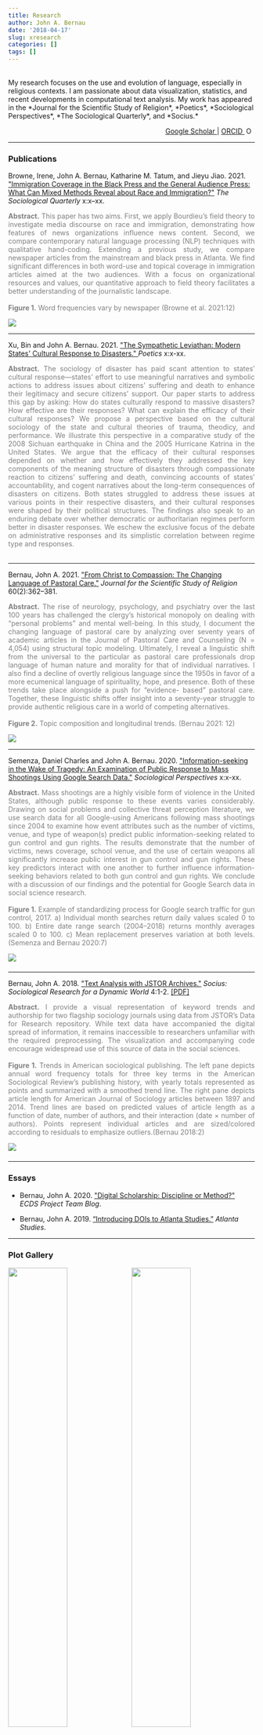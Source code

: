 ```yaml
---
title: Research
author: John A. Bernau
date: '2018-04-17'
slug: xresearch
categories: []
tags: []
---
```

<br>
My research focuses on the use and evolution of language, especially in religious contexts. I am passionate about data visualization, statistics, and recent developments in computational text analysis. My work has appeared in the *Journal for the Scientific Study of Religion*, *Poetics*, *Sociological Perspectives*, *The Sociological Quarterly*, and *Socius.*  
<p style="text-align: right;">
<a href = "https://scholar.google.com/citations?user=tHKnII0AAAAJ&hl=en" target = "_blank">
Google Scholar
</a>
|
<a href = "https://orcid.org/0000-0001-6482-5368" target = "_blank">
ORCID
<img src="https://orcid.org/sites/default/files/images/orcid_16x16.png" style="width:1em;margin-right:.5em;" alt="ORCID iD icon">
</a>
</p>

___  

### Publications 

Browne, Irene, John A. Bernau, Katharine M. Tatum, and Jieyu Jiao. 2021. <a href = "https://doi.org/10.1080/00380253.2021.1947757" target = "_blank">"Immigration Coverage in the Black Press and the General Audience Press: What Can Mixed Methods Reveal about Race and Immigration?"</a> *The Sociological Quarterly* x:x–xx. 

<p style="text-align: justify;">
<font color = "grey">
<strong>Abstract.</strong> This paper has two aims. First, we apply Bourdieu’s field theory to investigate media discourse on race and immigration, demonstrating how features of news organizations influence news content. Second, we compare contemporary natural language processing (NLP) techniques with qualitative hand-coding. Extending a previous study, we compare newspaper articles from the mainstream and black press in Atlanta. We find significant differences in both word-use and topical coverage in immigration articles aimed at the two audiences. With a focus on organizational resources and values, our quantitative approach to field theory facilitates a better understanding of the journalistic landscape.  
<br>
<br>
<strong>Figure 1.</strong> Word frequencies vary by newspaper (Browne et al. 2021:12)
</font>
</p>  

[<img src="/research/browne_etal_2021.jpg">](/research/browne_etal_2021.jpg)

___  

Xu, Bin and John A. Bernau. 2021. <a href = "https://doi.org/10.1016/j.poetic.2021.101564" target = "_blank">"The Sympathetic Leviathan: Modern States' Cultural Response to Disasters." </a> *Poetics* x:x-xx.

<p style="text-align: justify;">
<font color = "grey">
<strong>Abstract.</strong> The sociology of disaster has paid scant attention to states’ cultural response—states’ effort to use meaningful narratives and symbolic actions to address issues about citizens’ suffering and death to enhance their legitimacy and secure citizens’ support. Our paper starts to address this gap by asking: How do states culturally respond to massive disasters? How effective are their responses? What can explain the efficacy of their cultural responses? We propose a perspective based on the cultural sociology of the state and cultural theories of trauma, theodicy, and performance. We illustrate this perspective in a comparative study of the 2008 Sichuan earthquake in China and the 2005 Hurricane Katrina in the United States. We argue that the efficacy of their cultural responses depended on whether and how effectively they addressed the key components of the meaning structure of disasters through compassionate reaction to citizens’ suffering and death, convincing accounts of states’ accountability, and cogent narratives about the long-term consequences of disasters on citizens. Both states struggled to address these issues at various points in their respective disasters, and their cultural responses were shaped by their political structures. The findings also speak to an enduring debate over whether democratic or authoritarian regimes perform better in disaster responses. We eschew the exclusive focus of the debate on administrative responses and its simplistic correlation between regime type and responses. 
<br>
<br>
</font>
</p>  

___  

Bernau, John A. 2021. <a href = "https://doi.org/10.1111/jssr.12711" target = "_blank">"From Christ to Compassion: The Changing Language of Pastoral Care."</a> *Journal for the Scientific Study of Religion* 60(2):362–381.

<p style="text-align: justify;">
<font color = "grey">
<strong>Abstract.</strong> The rise of neurology, psychology, and psychiatry over the last 100 years has challenged the clergy’s historical monopoly on dealing with “personal problems” and mental well-being. In this study, I document the changing language of pastoral care by analyzing over seventy years of academic articles in the Journal of Pastoral Care and Counseling (N = 4,054) using structural topic modeling. Ultimately, I reveal a linguistic shift from the universal to the particular as pastoral care professionals drop language of human nature and morality for that of individual narratives. I also find a decline of overtly religious language since the 1950s in favor of a more ecumenical language of spirituality, hope, and presence. Both of these trends take place alongside a push for “evidence- based” pastoral care. Together, these linguistic shifts offer insight into a seventy-year struggle to provide authentic religious care in a world of competing alternatives.  
<br>
<br>
<strong>Figure 2.</strong> Topic composition and longitudinal trends. (Bernau 2021: 12)
</font>
</p>  

[<img src="/research/bernau2021.jpg">](/research/bernau2021.jpg)

___  

Semenza, Daniel Charles and John A. Bernau. 2020. <a href = "https://doi.org/10.1177%2F0731121420964785" target = "_blank">"Information-seeking in the Wake of Tragedy: An Examination of Public Response to Mass Shootings Using Google Search Data."</a> *Sociological Perspectives* x:x-xx.

<p style="text-align: justify;">
<font color = "grey">
<strong>Abstract.</strong> Mass shootings are a highly visible form of violence in the United States, although public response to these events varies considerably. Drawing on social problems and collective threat perception literature, we use search data for all Google-using Americans following mass shootings since 2004 to examine how event attributes such as the number of victims, venue, and type of weapon(s) predict public information-seeking related to gun control and gun rights. The results demonstrate that the number of victims, news coverage, school venue, and the use of certain weapons all significantly increase public interest in gun control and gun rights. These key predictors interact with one another to further influence information-seeking behaviors related to both gun control and gun rights. We conclude with a discussion of our findings and the potential for Google Search data in social science research.  
<br>
<br>
<strong>Figure 1.</strong> Example of standardizing process for Google search traffic for gun control, 2017. a) Individual month searches return daily values scaled 0 to 100. b) Entire date range search (2004–2018) returns monthly averages scaled 0 to 100. c) Mean replacement preserves variation at both levels. (Semenza and Bernau 2020:7)

</font>
</p>  

[<img src="/research/semenza-bernau2020.png" style="margin-bottom: 0.5em;">](/research/semenza-bernau2020.png)

___  



Bernau, John A. 2018. <a href = "https://doi.org/10.1177%2F2378023118809264" target = "_blank">"Text Analysis with JSTOR Archives."</a> *Socius: Sociological Research for a Dynamic World* 4:1-2. <a href = "/research/Bernau - 2018 - Text Analysis with JSTOR Archives.pdf" target = "_blank">[PDF]</a>

<p style="text-align: justify;">
<font color = "grey">
<strong>Abstract.</strong> I provide a visual representation of keyword trends and authorship for two flagship sociology journals using data from JSTOR’s Data for Research repository. While text data have accompanied the digital spread of information, it remains inaccessible to researchers unfamiliar with the required preprocessing. The visualization and accompanying code encourage widespread use of this source of data in the social sciences.  
<br>
<br>
<strong>Figure 1.</strong> Trends in American sociological publishing. The left pane depicts annual word frequency totals for three key terms in the American Sociological Review’s publishing history, with yearly totals represented as points and summarized with a smoothed trend line. The right pane depicts article length for American Journal of Sociology articles between 1897 and 2014. Trend lines are based on predicted values of article length as a function of date, number of authors, and their interaction (date × number of authors). Points represent individual articles and are sized/colored according to residuals to emphasize outliers.(Bernau 2018:2)
</font>
</p>

[<img src="/research/socius.jpg" style="margin-bottom: 0.5em;">](/research/bernau2018.jpg)

___  

### Essays  

* Bernau, John A. 2020. <a href = "https://scholarblogs.emory.edu/ecds/staff-feature-john-bernau-1/" target = "_blank">"Digital Scholarship: Discipline or Method?"</a> *ECDS Project Team Blog*.  

* Bernau, John A. 2019. <a href = "https://doi.org/10.18737/atls20190418" target = "_blank">“Introducing DOIs to Atlanta Studies.”</a> *Atlanta Studies*.  

___

### Plot Gallery

[<img src="/research/newspaper_wf.png" style="float: left; width: 49%; margin-right: 1%; margin-bottom: 0.5em;">](/research/newspaper_wf.png)

[<img src="/research/newspaper_stm.png" style="float: right; width: 49%; margin-right: 1%; margin-bottom: 0.5em;">](/research/newspaper_stm.png)

[<img src="/research/covid_stm.png" style="float: right; width: 49%; margin-right: 1%; margin-bottom: 0.5em;">](/research/covid_stm.png)

___  

[<img src="/research/google.jpg" style="float: left; width: 49%; margin-right: 1%; margin-bottom: 0.5em;">](/research/google.jpg)

[<img src="/research/cm_sr3.jpg" style="float: right; width: 49%; margin-right: 1%; margin-bottom: 0.5em;">](/research/cm_sr3.jpg)

[<img src="/research/cmsent1.jpg" style="float: left; width: 49%; margin-right: 1%; margin-bottom: 0.5em;">](/research/cmsent1.jpg)

[<img src="/research/kr1.jpg" style="float: right; width: 49%; margin-right: 1%; margin-bottom: 0.5em;">](/research/kr1.jpg)

<p style="clear: both;">

___

<font color = "gray", size="2">Copyright &copy; 2021 John A. Bernau</font>